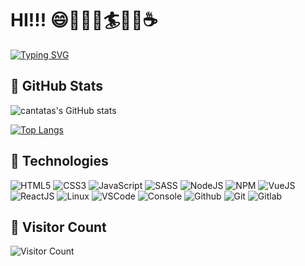 # HI!!!  :smile::evergreen_tree::tent::mountain_bicyclist::surfer::sailboat::beer::coffee:

[![Typing SVG](https://readme-typing-svg.herokuapp.com?color=6C1FD4&lines=Hello+World;%E6%8A%80%E6%9C%AF%E6%94%B9%E5%8F%98%E7%94%9F%E6%B4%BB%EF%BC%8C%E7%A0%94%E5%8F%91%E6%9E%84%E5%BB%BA%E6%9C%AA%E6%9D%A5;%E4%B8%BA%E6%94%B9%E5%8F%98%E4%B8%96%E7%95%8C%E5%B0%BD%E4%B8%80%E4%BB%BD%E8%96%84%E5%8A%9B;web%E5%89%8D%E7%AB%AF%E5%BC%80%E5%8F%91%E8%80%85)](https://git.io/typing-svg)


## :rocket: GitHub Stats

![cantatas's GitHub stats](https://github-readme-stats.vercel.app/api?username=cantatas&show_icons=true&theme=gruvbox)


[![Top Langs](https://github-readme-stats.vercel.app/api/top-langs/?username=cantatas&layout=compact)](https://github.com/anuraghazra/github-readme-stats)


## :gem: Technologies

![HTML5](https://img.icons8.com/color/30/html-5.png)
![CSS3](https://img.icons8.com/color/30/css3.png)
![JavaScript](https://img.icons8.com/color/30/javascript.png)
![SASS](https://img.icons8.com/color/30/sass.png)
![NodeJS](https://img.icons8.com/color/30/nodejs.png)
![NPM](https://img.icons8.com/color/30/npm.png)
![VueJS](https://img.icons8.com/color/30/vue-js.png)
![ReactJS](https://img.icons8.com/color/30/react-native.png)
![Linux](https://img.icons8.com/color/30/linux.png)
![VSCode](https://img.icons8.com/color/30/visual-studio-code-2019.png)
![Console](https://img.icons8.com/color/30/console.png)
![Github](https://img.icons8.com/material-outlined/30/github.png)
![Git](https://img.icons8.com/color/30/git.png)
![Gitlab](https://img.icons8.com/color/30/gitlab.png)


## :star2: Visitor Count
![Visitor Count](https://profile-counter.glitch.me/cantatas/count.svg)

<!--
**cantatas/cantatas** is a ✨ _special_ ✨ repository because its `README.md` (this file) appears on your GitHub profile.

Here are some ideas to get you started:

- 🔭 I’m currently working on ...
- 🌱 I’m currently learning ...
- 👯 I’m looking to collaborate on ...
- 🤔 I’m looking for help with ...
- 💬 Ask me about ...
- 📫 How to reach me: ...
- 😄 Pronouns: ...
- ⚡ Fun fact: ...
-->
